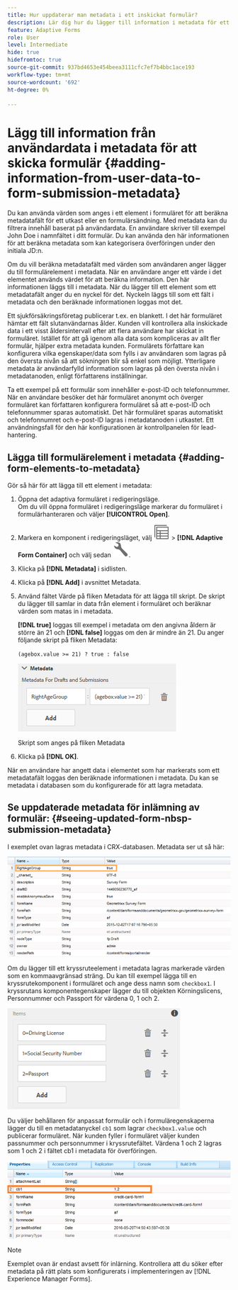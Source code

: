 ```yaml
---
title: Hur uppdaterar man metadata i ett inskickat formulär?
description: Lär dig hur du lägger till information i metadata för ett skickat formulär med användardata. Lär dig mer om hur du visar de uppdaterade metadatan för inlämning av formulär i CRX-databasen.
feature: Adaptive Forms
role: User
level: Intermediate
hide: true
hidefromtoc: true
source-git-commit: 937bd4653e454beea3111cfc7ef7b4bbc1ace193
workflow-type: tm+mt
source-wordcount: '692'
ht-degree: 0%

---
```



# Lägg till information från användardata i metadata för att skicka formulär {#adding-information-from-user-data-to-form-submission-metadata}

Du kan använda värden som anges i ett element i formuläret för att beräkna metadatafält för ett utkast eller en formulärsändning. Med metadata kan du filtrera innehåll baserat på användardata. En användare skriver till exempel John Doe i namnfältet i ditt formulär. Du kan använda den här informationen för att beräkna metadata som kan kategorisera överföringen under den initiala JD:n.

Om du vill beräkna metadatafält med värden som användaren anger lägger du till formulärelement i metadata. När en användare anger ett värde i det elementet används värdet för att beräkna information. Den här informationen läggs till i metadata. När du lägger till ett element som ett metadatafält anger du en nyckel för det. Nyckeln läggs till som ett fält i metadata och den beräknade informationen loggas mot det.

Ett sjukförsäkringsföretag publicerar t.ex. en blankett. I det här formuläret hämtar ett fält slutanvändarnas ålder. Kunden vill kontrollera alla inskickade data i ett visst åldersintervall efter att flera användare har skickat in formuläret. Istället för att gå igenom alla data som kompliceras av allt fler formulär, hjälper extra metadata kunden. Formulärets författare kan konfigurera vilka egenskaper/data som fylls i av användaren som lagras på den översta nivån så att sökningen blir så enkel som möjligt. Ytterligare metadata är användarfylld information som lagras på den översta nivån i metadatanoden, enligt författarens inställningar.

Ta ett exempel på ett formulär som innehåller e-post-ID och telefonnummer. När en användare besöker det här formuläret anonymt och överger formuläret kan författaren konfigurera formuläret så att e-post-ID och telefonnummer sparas automatiskt. Det här formuläret sparas automatiskt och telefonnumret och e-post-ID lagras i metadatanoden i utkastet. Ett användningsfall för den här konfigurationen är kontrollpanelen för lead-hantering.

## Lägga till formulärelement i metadata {#adding-form-elements-to-metadata}

Gör så här för att lägga till ett element i metadata:

1. Öppna det adaptiva formuläret i redigeringsläge.\
   Om du vill öppna formuläret i redigeringsläge markerar du formuläret i formulärhanteraren och väljer **[!UICONTROL Open]**.
1. Markera en komponent i redigeringsläget, välj ![fältnivå](assets/select_parent_icon.svg) > **[!DNL Adaptive Form Container]** och välj sedan ![cmpr](assets/configure-icon.svg).
1. Klicka på **[!DNL Metadata]** i sidlisten.
1. Klicka på **[!DNL Add]** i avsnittet Metadata.
1. Använd fältet Värde på fliken Metadata för att lägga till skript. De skript du lägger till samlar in data från element i formuläret och beräknar värden som matas in i metadata.

   **[!DNL true]** loggas till exempel i metadata om den angivna åldern är större än 21 och **[!DNL false]** loggas om den är mindre än 21. Du anger följande skript på fliken Metadata:

   `(agebox.value >= 21) ? true : false`

   ![Metadatascript](assets/add-element-metadata.png)

   Skript som anges på fliken Metadata

1. Klicka på **[!DNL OK]**.

När en användare har angett data i elementet som har markerats som ett metadatafält loggas den beräknade informationen i metadata. Du kan se metadata i databasen som du konfigurerade för att lagra metadata.

## Se uppdaterade metadata för inlämning av formulär: {#seeing-updated-form-nbsp-submission-metadata}

I exemplet ovan lagras metadata i CRX-databasen. Metadata ser ut så här:

![Metadata](assets/metadata_entry_new.png)

Om du lägger till ett kryssruteelement i metadata lagras markerade värden som en kommaavgränsad sträng. Du kan till exempel lägga till en kryssrutekomponent i formuläret och ange dess namn som `checkbox1`. I kryssrutans komponentegenskaper lägger du till objekten Körningslicens, Personnummer och Passport för värdena 0, 1 och 2.

![Lagra flera värden från en kryssruta](assets/checkbox-metadata.png)

Du väljer behållaren för anpassat formulär och i formuläregenskaperna lägger du till en metadatanyckel `cb1` som lagrar `checkbox1.value` och publicerar formuläret. När kunden fyller i formuläret väljer kunden passnummer och personnummer i kryssrutefältet. Värdena 1 och 2 lagras som 1 och 2 i fältet cb1 i metadata för överföringen.

![Metadatapost för flera värden som har markerats i ett kryssrutefält](assets/metadata-entry.png)

>[!NOTE]
>
>Exemplet ovan är endast avsett för inlärning. Kontrollera att du söker efter metadata på rätt plats som konfigurerats i implementeringen av [!DNL Experience Manager Forms].